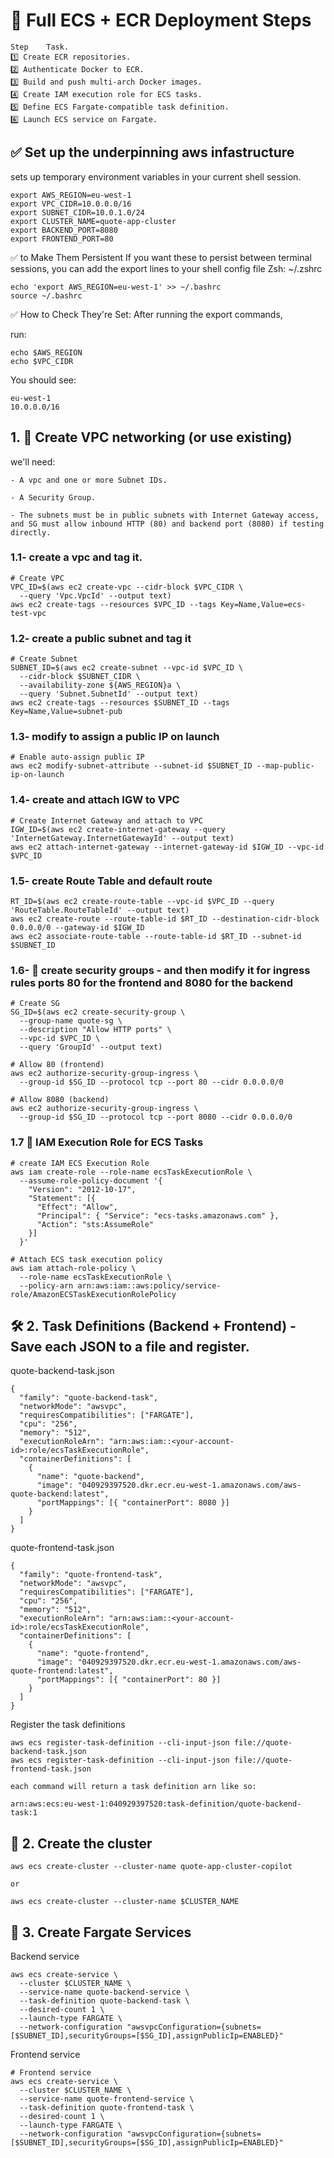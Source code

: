 # 🚀 Full ECS + ECR Deployment Steps

    Step	Task. 
    1️⃣	Create ECR repositories. 
    2️⃣	Authenticate Docker to ECR. 
    3️⃣	Build and push multi-arch Docker images. 
    4️⃣	Create IAM execution role for ECS tasks. 
    5️⃣	Define ECS Fargate-compatible task definition. 
    6️⃣	Launch ECS service on Fargate. 


## ✅ Set up the underpinning aws infastructure 

sets up temporary environment variables in your current shell session.
```
export AWS_REGION=eu-west-1
export VPC_CIDR=10.0.0.0/16
export SUBNET_CIDR=10.0.1.0/24
export CLUSTER_NAME=quote-app-cluster
export BACKEND_PORT=8080
export FRONTEND_PORT=80
```

✅ to Make Them Persistent If you want these to persist between terminal sessions, you can add the export lines to your shell config file Zsh: ~/.zshrc
```
echo 'export AWS_REGION=eu-west-1' >> ~/.bashrc
source ~/.bashrc
```

✅ How to Check They're Set: After running the export commands, 

run:
```
echo $AWS_REGION
echo $VPC_CIDR
```

You should see:
```
eu-west-1
10.0.0.0/16
```

## 1. 🧱 Create VPC networking (or use existing)

we'll need:  

    - A vpc and one or more Subnet IDs.
    
    - A Security Group. 
    
    - The subnets must be in public subnets with Internet Gateway access, and SG must allow inbound HTTP (80) and backend port (8080) if testing directly.  

### 1.1- create a vpc and tag it. 
```
# Create VPC
VPC_ID=$(aws ec2 create-vpc --cidr-block $VPC_CIDR \
  --query 'Vpc.VpcId' --output text)
aws ec2 create-tags --resources $VPC_ID --tags Key=Name,Value=ecs-test-vpc
```

### 1.2- create a public subnet and tag it 
```
# Create Subnet
SUBNET_ID=$(aws ec2 create-subnet --vpc-id $VPC_ID \
  --cidr-block $SUBNET_CIDR \
  --availability-zone ${AWS_REGION}a \
  --query 'Subnet.SubnetId' --output text)
aws ec2 create-tags --resources $SUBNET_ID --tags Key=Name,Value=subnet-pub
```

### 1.3- modify to assign a public IP on launch
```
# Enable auto-assign public IP
aws ec2 modify-subnet-attribute --subnet-id $SUBNET_ID --map-public-ip-on-launch
```

### 1.4- create and attach IGW to VPC
```
# Create Internet Gateway and attach to VPC
IGW_ID=$(aws ec2 create-internet-gateway --query 'InternetGateway.InternetGatewayId' --output text)
aws ec2 attach-internet-gateway --internet-gateway-id $IGW_ID --vpc-id $VPC_ID
```

### 1.5- create Route Table and default route
```
RT_ID=$(aws ec2 create-route-table --vpc-id $VPC_ID --query 'RouteTable.RouteTableId' --output text)
aws ec2 create-route --route-table-id $RT_ID --destination-cidr-block 0.0.0.0/0 --gateway-id $IGW_ID
aws ec2 associate-route-table --route-table-id $RT_ID --subnet-id $SUBNET_ID
```

### 1.6- 🔐 create security groups - and then modify it for ingress rules ports 80 for the frontend and 8080 for the backend
```
# Create SG
SG_ID=$(aws ec2 create-security-group \
  --group-name quote-sg \
  --description "Allow HTTP ports" \
  --vpc-id $VPC_ID \
  --query 'GroupId' --output text)

# Allow 80 (frontend)
aws ec2 authorize-security-group-ingress \
  --group-id $SG_ID --protocol tcp --port 80 --cidr 0.0.0.0/0

# Allow 8080 (backend)
aws ec2 authorize-security-group-ingress \
  --group-id $SG_ID --protocol tcp --port 8080 --cidr 0.0.0.0/0

```

### 1.7 🤖 IAM Execution Role for ECS Tasks
```
# create IAM ECS Execution Role
aws iam create-role --role-name ecsTaskExecutionRole \
  --assume-role-policy-document '{
    "Version": "2012-10-17",
    "Statement": [{
      "Effect": "Allow",
      "Principal": { "Service": "ecs-tasks.amazonaws.com" },
      "Action": "sts:AssumeRole"
    }]
  }'

# Attach ECS task execution policy
aws iam attach-role-policy \
  --role-name ecsTaskExecutionRole \
  --policy-arn arn:aws:iam::aws:policy/service-role/AmazonECSTaskExecutionRolePolicy
```

## 🛠️ 2. Task Definitions (Backend + Frontend) - Save each JSON to a file and register.

quote-backend-task.json
```
{
  "family": "quote-backend-task",
  "networkMode": "awsvpc",
  "requiresCompatibilities": ["FARGATE"],
  "cpu": "256",
  "memory": "512",
  "executionRoleArn": "arn:aws:iam::<your-account-id>:role/ecsTaskExecutionRole",
  "containerDefinitions": [
    {
      "name": "quote-backend",
      "image": "040929397520.dkr.ecr.eu-west-1.amazonaws.com/aws-quote-backend:latest",
      "portMappings": [{ "containerPort": 8080 }]
    }
  ]
}
```

quote-frontend-task.json
```
{
  "family": "quote-frontend-task",
  "networkMode": "awsvpc",
  "requiresCompatibilities": ["FARGATE"],
  "cpu": "256",
  "memory": "512",
  "executionRoleArn": "arn:aws:iam::<your-account-id>:role/ecsTaskExecutionRole",
  "containerDefinitions": [
    {
      "name": "quote-frontend",
      "image": "040929397520.dkr.ecr.eu-west-1.amazonaws.com/aws-quote-frontend:latest",
      "portMappings": [{ "containerPort": 80 }]
    }
  ]
}
```

Register the task definitions
```
aws ecs register-task-definition --cli-input-json file://quote-backend-task.json
aws ecs register-task-definition --cli-input-json file://quote-frontend-task.json

each command will return a task definition arn like so:

arn:aws:ecs:eu-west-1:040929397520:task-definition/quote-backend-task:1
```

## 🧩 2. Create the cluster
```
aws ecs create-cluster --cluster-name quote-app-cluster-copilot

or

aws ecs create-cluster --cluster-name $CLUSTER_NAME
```

## 🚀 3. Create Fargate Services

Backend service
```
aws ecs create-service \
  --cluster $CLUSTER_NAME \
  --service-name quote-backend-service \
  --task-definition quote-backend-task \
  --desired-count 1 \
  --launch-type FARGATE \
  --network-configuration "awsvpcConfiguration={subnets=[$SUBNET_ID],securityGroups=[$SG_ID],assignPublicIp=ENABLED}"
```

Frontend service
```
# Frontend service
aws ecs create-service \
  --cluster $CLUSTER_NAME \
  --service-name quote-frontend-service \
  --task-definition quote-frontend-task \
  --desired-count 1 \
  --launch-type FARGATE \
  --network-configuration "awsvpcConfiguration={subnets=[$SUBNET_ID],securityGroups=[$SG_ID],assignPublicIp=ENABLED}"
```
